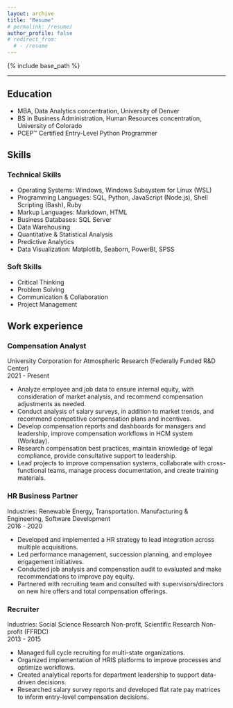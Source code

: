 ```yaml
---
layout: archive
title: "Resume"
# permalink: /resume/
author_profile: false
# redirect_from:
  # - /resume
---
```


{% include base_path %}

---

## Education
* MBA, Data Analytics concentration, University of Denver
* BS in Business Administration, Human Resources concentration, University of Colorado
* PCEP™ Certified Entry-Level Python Programmer


## Skills

### Technical Skills
* Operating Systems: Windows, Windows Subsystem for Linux (WSL)
* Programming Languages: SQL, Python, JavaScript (Node.js), Shell Scripting (Bash), Ruby
* Markup Languages: Markdown, HTML
* Business Databases: SQL Server
* Data Warehousing
* Quantitative & Statistical Analysis
* Predictive Analytics
* Data Visualization: Matplotlib, Seaborn, PowerBI, SPSS

### Soft Skills
* Critical Thinking
* Problem Solving
* Communication & Collaboration
* Project Management


## Work experience

### Compensation Analyst
University Corporation for Atmospheric Research (Federally Funded R&D Center)  
2021 - Present
  * Analyze employee and job data to ensure internal equity, with consideration of market analysis, and recommend compensation adjustments as needed.
  * Conduct analysis of salary surveys, in addition to market trends, and recommend competitive compensation plans and incentives.
  * Develop compensation reports and dashboards for managers and leadership, improve compensation workflows in HCM system (Workday).
  * Research compensation best practices, maintain knowledge of legal compliance, provide consultative support to leadership.
  * Lead projects to improve compensation systems, collaborate with cross-functional teams, manage process documentation, and create training materials.

### HR Business Partner
Industries: Renewable Energy, Transportation. Manufacturing & Engineering, Software Development  
2016 - 2020
  * Developed and implemented a HR strategy to lead integration across multiple acquisitions.
  * Led performance management, succession planning, and employee engagement initiatives.
  * Conducted job analysis and compensation audit to evaluated and make recommendations to improve pay equity.
  * Partnered with recruiting team and consulted with supervisors/directors on new hire offers and total compensation offerings.

### Recruiter
Industries: Social Science Research Non-profit, Scientific Research Non-profit (FFRDC)  
2013 - 2015
  * Managed full cycle recruiting for multi-state organizations.
  * Organized implementation of HRIS platforms to improve processes and optimize workflows.
  * Created analytical reports for department leadership to support data-driven decisions.
  * Researched salary survey reports and developed flat rate pay matrices to inform entry-level compensation decisions.
